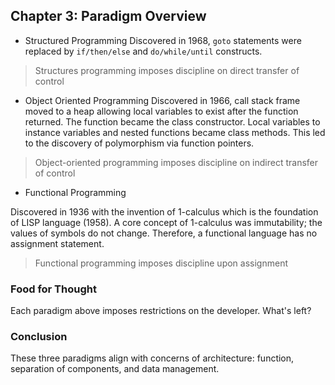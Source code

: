 ## Chapter 3: Paradigm Overview

- Structured Programming
  Discovered in 1968, `goto` statements were replaced by `if/then/else` and `do/while/until` constructs.

> Structures programming imposes discipline on direct transfer of control

- Object Oriented Programming
  Discovered in 1966, call stack frame moved to a heap allowing local variables to exist after the function returned. The function became the class constructor. Local variables to instance variables and nested functions became class methods. This led to the discovery of polymorphism via function pointers.

> Object-oriented programming imposes discipline on indirect transfer of control

- Functional Programming

Discovered in 1936 with the invention of 1-calculus which is the foundation of LISP language (1958). A core concept of 1-calculus was immutability; the values of symbols do not change. Therefore, a functional language has no assignment statement.

> Functional programming imposes discipline upon assignment

### Food for Thought

Each paradigm above imposes restrictions on the developer. What's left?

### Conclusion

These three paradigms align with concerns of architecture: function, separation of components, and data management.
